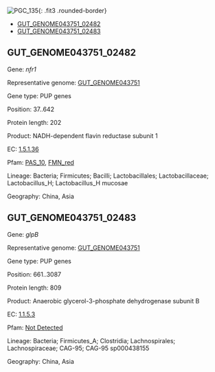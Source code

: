 ![PGC_135](../static/images/Clusters_figure/PGC_135.jpg){: .fit3 .rounded-border}

<ul id="myTab" class="nav nav-tabs">
  <li class="active">
        <a href="#tab1" data-toggle="tab">GUT_GENOME043751_02482</a>
  </li>
<li><a href="#tab2" data-toggle="tab">GUT_GENOME043751_02483</a></li>
</ul>

<div id="myTabContent" class="tab-content">
  <div class="tab-pane fade in active" id="tab1">

<h2 id="GUT_GENOME043751_02482">GUT_GENOME043751_02482</h2>
<p>Gene: <em>nfr1</em>
<p>Representative genome: <a href="https://www.ebi.ac.uk/metagenomics/genomes/MGYG-HGUT-02319">GUT_GENOME043751</a></p>
<p>Gene type: PUP genes</p>
<p>Position: 37..642</p>
<p>Protein length: 202</p>
<p>Product: NADH-dependent flavin reductase subunit 1</p>
<p>EC: <a href="https://www.brenda-enzymes.org/enzyme.php?ecno=1.5.1.36">1.5.1.36</a></p>
<p>Pfam: <a href="http://pfam.xfam.org/family/PAS_10">PAS_10</a>, <a href="http://pfam.xfam.org/family/FMN_red">FMN_red</a></p>
<p>Lineage: Bacteria; Firmicutes; Bacilli; Lactobacillales; Lactobacillaceae; Lactobacillus_H; Lactobacillus_H mucosae</p>
<p>Geography: China, Asia</p>
  </div>

  <div class="tab-pane fade" id="tab2">

<h2 id="GUT_GENOME043751_02483">GUT_GENOME043751_02483</h2>
<p>Gene: <em>glpB</em></p>
<p>Representative genome: <a href="https://www.ebi.ac.uk/metagenomics/genomes/MGYG-HGUT-04114">GUT_GENOME043751</a></p>
<p>Gene type: PUP genes</p>
<p>Position: 661..3087</p>
<p>Protein length: 809</p>
<p>Product: Anaerobic glycerol-3-phosphate dehydrogenase subunit B</p>
<p>EC: <a href="https://www.brenda-enzymes.org/enzyme.php?ecno=1.1.5.3">1.1.5.3</a></p>
<p>Pfam: <a href="http://pfam.xfam.org/family/Not Detected">Not Detected</a></p>

<p>Lineage: Bacteria; Firmicutes_A; Clostridia; Lachnospirales; Lachnospiraceae; CAG-95; CAG-95 sp000438155</p>
<p>Geography: China, Asia</p>

  </div>
</div>
